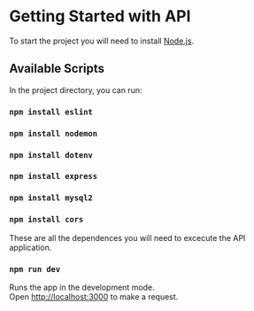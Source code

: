 # Getting Started with API

To start the project you will need to install [Node.js](https://nodejs.org/en).

## Available Scripts

In the project directory, you can run:

### `npm install eslint`
### `npm install nodemon`
### `npm install dotenv`
### `npm install express`
### `npm install mysql2`
### `npm install cors`

These are all the dependences you will need to excecute the API application.

### `npm run dev`

Runs the app in the development mode.\
Open [http://localhost:3000](http://localhost:3333) to make a request.
